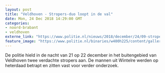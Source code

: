 ```yaml
---
layout: post
title: "Veldhoven - Stropers-duo loopt in de val"
date: Mon, 24 Dec 2018 14:29:00 GMT
categories: 
- noord-brabant 
- veldhoven 
externe_link: "https://www.politie.nl/nieuws/2018/december/24/09-stropers-duo-loopt-in-de-val.html"
feature_image: "https://www.politie.nl/binaries/w400h225/content/gallery/politie/nieuws/2018/december/09-ob/000-stropen-groot.jpg"
---
```


De politie hield in de nacht van 21 op 22 december in het buitengebied van Veldhoven twee verdachte stropers aan. De mannen uit Wintelre werden op heterdaad betrapt en zitten vast voor verder onderzoek.
